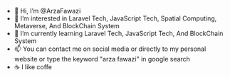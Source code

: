 - 👋 Hi, I’m @ArzaFawazi
- 👀 I’m interested in Laravel Tech, JavaScript Tech, Spatial Computing, Metaverse, And BlockChain System
- 🌱 I’m currently learning Laravel Tech, JavaScript Tech, And BlockChain System
- 📫 You can contact me on social media or directly to my personal website or type the keyword "arza fawazi" in google search
- ☕ I like coffe

<!---
ArzaFawazi/ArzaFawazi is a ✨ special ✨ repository because its `README.md` (this file) appears on your GitHub profile.
You can click the Preview link to take a look at your changes.
--->
